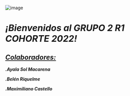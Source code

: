 ![image](https://user-images.githubusercontent.com/106356285/176573168-88bf2f5a-e613-4e7a-b790-2950e4375a07.png)
<!DOCTYPE html>
<html>
<h1><b><i>¡Bienvenidos al GRUPO 2 R1 COHORTE 2022!</i></b></h1>
<h2><b><i><u>Colaboradores: </u></i></b></h2>
<p><b><i>.Ayala Sol Macarena</b></i></p>
<p><b><i>.Belén Riquelme</b></i></p>
<p><b><i>.Maximiliano Castello</b></i></p>


</html>
